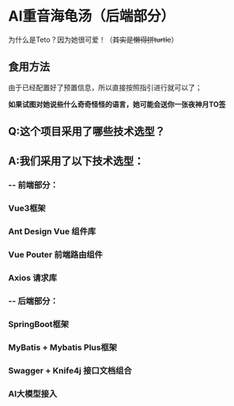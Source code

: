 # AI重音海龟汤（后端部分）
为什么是Teto？因为她很可爱！（~~其实是懒得拼turtle~~）

## 食用方法
由于已经配置好了预置信息，所以直接按照指引进行就可以了；

**如果试图对她说些什么奇奇怪怪的语言，她可能会送你一张夜神月TO签**

## Q:这个项目采用了哪些技术选型？
## A:我们采用了以下技术选型：
### -- 前端部分：
### Vue3框架
### Ant Design Vue 组件库
### Vue Pouter 前端路由组件
### Axios 请求库
### -- 后端部分：
### SpringBoot框架
### MyBatis + Mybatis Plus框架
### Swagger + Knife4j 接口文档组合
### AI大模型接入
